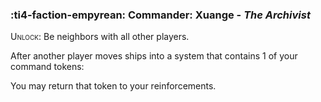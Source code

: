 ### :ti4-faction-empyrean: **Commander**: Xuange - _The Archivist_

<span style="font-variant:small-caps;">Unlock</span>: Be neighbors with all other players.

After another player moves ships into a system that contains 1 of your command tokens:

You may return that token to your reinforcements.
